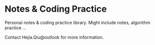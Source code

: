 # Notes & Coding Practice
Personal notes & coding practice library. Might include notes, algorithm practice ... 





Contact Hejia.Qiu@outlook for more information.